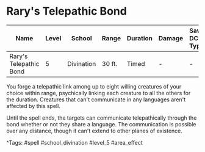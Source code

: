 # Rary's Telepathic Bond

| Name | Level | School | Range | Duration | Damage | Save DC & Type |
|------|-------|--------|-------|----------|--------|----------------|
| Rary's Telepathic Bond | 5 | Divination | 30 ft. | Timed | - | - |

You forge a telepathic link among up to eight willing creatures of your choice within range, psychically linking each creature to all the others for the duration. Creatures that can't communicate in any languages aren't affected by this spell.

Until the spell ends, the targets can communicate telepathically through the bond whether or not they share a language. The communication is possible over any distance, though it can't extend to other planes of existence.

^Tags: #spell #school_divination #level_5 #area_effect